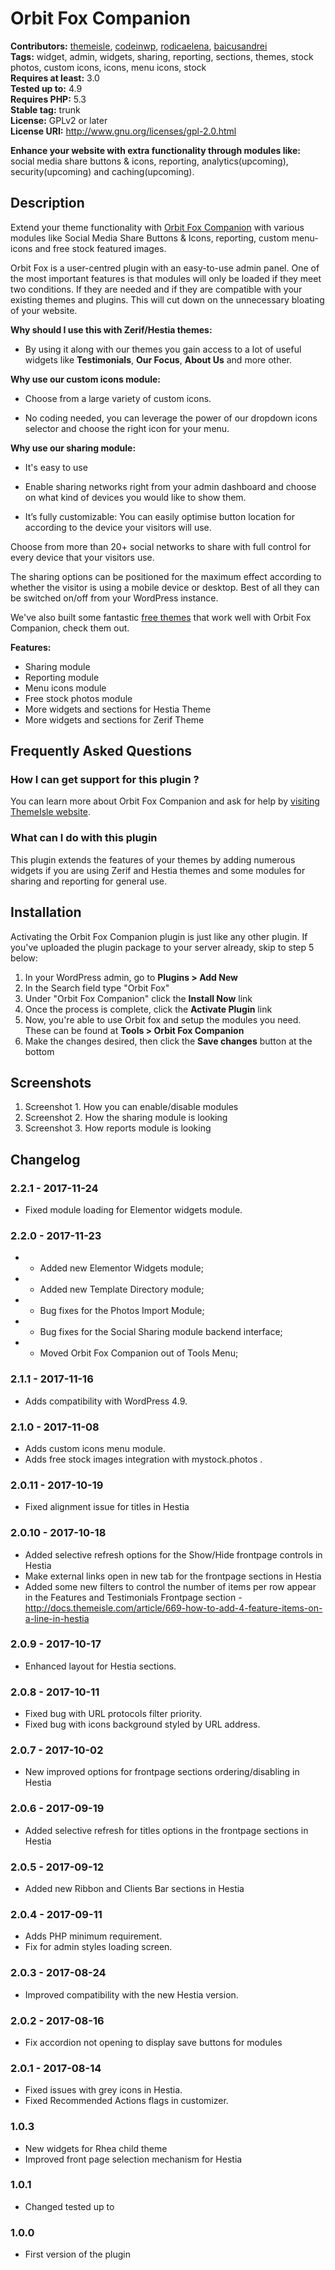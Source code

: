 # Orbit Fox Companion #
**Contributors:** [themeisle](https://profiles.wordpress.org/themeisle), [codeinwp](https://profiles.wordpress.org/codeinwp), [rodicaelena](https://profiles.wordpress.org/rodicaelena), [baicusandrei](https://profiles.wordpress.org/baicusandrei)  
**Tags:** widget, admin, widgets, sharing, reporting, sections, themes, stock photos, custom icons, icons, menu icons, stock  
**Requires at least:** 3.0  
**Tested up to:** 4.9  
**Requires PHP:** 5.3  
**Stable tag:** trunk  
**License:** GPLv2 or later  
**License URI:** http://www.gnu.org/licenses/gpl-2.0.html  

**Enhance your website with extra functionality through modules like:** social media share buttons & icons, reporting, analytics(upcoming), security(upcoming) and caching(upcoming).  

## Description ##

Extend your theme functionality with <a href="https://themeisle.com/plugins/orbit-fox-companion/" rel="nofollow">Orbit Fox Companion</a> with various modules like Social Media Share Buttons & Icons, reporting, custom menu-icons and free stock featured images.

Orbit Fox is a user-centred plugin with an easy-to-use admin panel. One of the most important features is that modules will only be loaded if they meet two conditions. If they are needed and if they are compatible with your existing themes and plugins. This will cut down on the unnecessary bloating of your website. 

**Why should I use this with Zerif/Hestia themes:** 

 - By using it along with our themes you gain access to a lot of useful widgets like **Testimonials**, **Our Focus**, **About Us** and more other.


**Why use our custom icons module:**

- Choose from a large variety of custom icons.

- No coding needed, you can leverage the power of our dropdown icons selector and choose the right icon for your menu.


**Why use our sharing module:**

- It's easy to use

- Enable sharing networks right from your admin dashboard and choose on what kind of devices you would like to show them.

- It’s fully customizable: You can easily optimise button location for according to the device your visitors will use. 

Choose from more than 20+ social networks to share with full control for every device that your visitors use.

The sharing options can be positioned for the maximum effect according to whether the visitor is using a mobile device or desktop. Best of all they can be switched on/off from your WordPress instance.



We've also built some fantastic <a href="http://themeisle.com/wordpress-themes/free/" rel="nofollow" target="_blank">free themes</a> that work well with Orbit Fox Companion, check them out.

**Features:**

- Sharing module
- Reporting module
- Menu icons module
- Free stock photos module
- More widgets and sections for Hestia Theme
- More widgets and sections for Zerif Theme




## Frequently Asked Questions ##

### How I can get support for this plugin ? ###

You can learn more about Orbit Fox Companion and ask for help by <a href="https://themeisle.com/contact/"  >visiting ThemeIsle website</a>.

### What can I do with this plugin ###

This plugin extends the features of your themes by adding numerous widgets if you are using Zerif and Hestia themes and some modules for sharing and reporting for general use.


## Installation ##

Activating the Orbit Fox Companion plugin is just like any other plugin. If you've uploaded the plugin package to your server already, skip to step 5 below:

1. In your WordPress admin, go to **Plugins &gt; Add New**
2. In the Search field type "Orbit Fox"
3. Under "Orbit Fox Companion" click the **Install Now** link
4. Once the process is complete, click the **Activate Plugin** link
5. Now, you're able to use Orbit fox and setup the modules you need. These can be found at **Tools &gt; Orbit Fox Companion**
6. Make the changes desired, then click the **Save changes** button at the bottom


## Screenshots ##

1. Screenshot 1. How you can enable/disable modules
2. Screenshot 2. How the sharing module is looking
3. Screenshot 3. How reports module is looking

## Changelog ##
### 2.2.1 - 2017-11-24  ###

* Fixed module loading for Elementor widgets module.


### 2.2.0 - 2017-11-23  ###

* - Added new Elementor Widgets module;
* - Added new Template Directory module;
* - Bug fixes for the Photos Import Module;
* - Bug fixes for the Social Sharing module backend interface;
* - Moved Orbit Fox Companion out of Tools Menu;


### 2.1.1 - 2017-11-16  ###

* Adds compatibility with WordPress 4.9.


### 2.1.0 - 2017-11-08  ###

* Adds custom icons menu module.
* Adds free stock images integration with mystock.photos .


### 2.0.11 - 2017-10-19  ###

* Fixed alignment issue for titles in Hestia


### 2.0.10 - 2017-10-18  ###

* Added selective refresh options for the Show/Hide frontpage controls in Hestia
* Make external links open in new tab for the frontpage sections in Hestia
* Added some new filters to control the number of items per row appear in the Features and Testimonials Frontpage section - http://docs.themeisle.com/article/669-how-to-add-4-feature-items-on-a-line-in-hestia


### 2.0.9 - 2017-10-17  ###

* Enhanced layout for Hestia sections.


### 2.0.8 - 2017-10-11  ###

* Fixed bug with URL protocols filter priority.
* Fixed bug with icons background styled by URL address.


### 2.0.7 - 2017-10-02  ###

* New improved options for frontpage sections ordering/disabling in Hestia


### 2.0.6 - 2017-09-19  ###

* Added selective refresh for titles options in the frontpage sections in Hestia


### 2.0.5 - 2017-09-12  ###

* Added new Ribbon and Clients Bar sections in Hestia


### 2.0.4 - 2017-09-11  ###

* Adds PHP minimum requirement. 
* Fix for admin styles loading screen.


### 2.0.3 - 2017-08-24  ###

* Improved compatibility with the new Hestia version.


### 2.0.2 - 2017-08-16  ###

* Fix accordion not opening to display save buttons for modules


### 2.0.1 - 2017-08-14  ###

* Fixed issues with grey icons in Hestia.
* Fixed Recommended Actions flags in customizer.



### 1.0.3 ###

* New widgets for Rhea child theme
* Improved front page selection mechanism for Hestia

### 1.0.1 ###

* Changed tested up to

### 1.0.0 ###

* First version of the plugin
